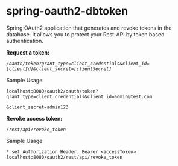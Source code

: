 # spring-oauth2-dbtoken
Spring OAuth2 application that generates and revoke tokens in the database. It allows you to protect your Rest-API by token based authentication.

<b>Request a token:</b>

*`/oauth/token?grant_type=client_credentials&client_id=[clientId]&client_secret=[clientSecret]`*

Sample Usage:
  
    localhost:8080/oauth2/oauth/token?grant_type=client_credentials&client_id=admin@test.com
                                                                      &client_secret=admin123

<b>Revoke access token:</b>

*`/rest/api/revoke_token`*

Sample Usage:

    * set Authorization Header: Bearer <accessToken>
    localhost:8080/oauth2/rest/api/revoke_token
